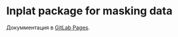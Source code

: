 Inplat package for masking data
===============================

Докумментация в [GitLab Pages](https://sivanov.pages.app.ipl/masking_sensetive_data/).
